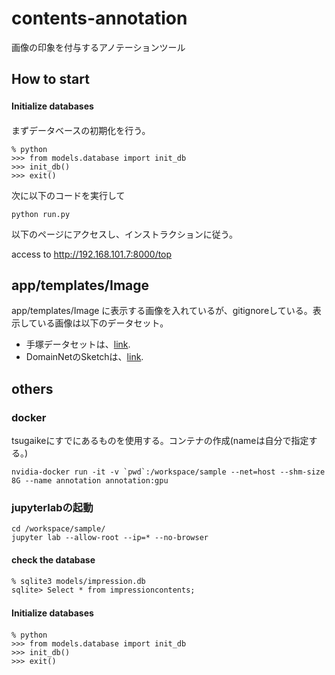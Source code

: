 # contents-annotation

画像の印象を付与するアノテーションツール

## How to start 
#### Initialize databases　
まずデータベースの初期化を行う。
```
% python
>>> from models.database import init_db
>>> init_db()
>>> exit()
```
次に以下のコードを実行して
```
python run.py
```
以下のページにアクセスし、インストラクションに従う。

access to http://192.168.101.7:8000/top

## app/templates/Image
app/templates/Image に表示する画像を入れているが、gitignoreしている。表示している画像は以下のデータセット。
* 手塚データセットは、[link](https://keio.app.box.com/s/s3pbq6na714vbbsh4hjuje267agrb74k). 
* DomainNetのSketchは、[link](http://ai.bu.edu/M3SDA/). 

## others
### docker

tsugaikeにすでにあるものを使用する。コンテナの作成(nameは自分で指定する。)
```
nvidia-docker run -it -v `pwd`:/workspace/sample --net=host --shm-size 8G --name annotation annotation:gpu
```


### jupyterlabの起動
```
cd /workspace/sample/
jupyter lab --allow-root --ip=* --no-browser
```


#### check the database
```
% sqlite3 models/impression.db
sqlite> Select * from impressioncontents;
```

#### Initialize databases　
```
% python
>>> from models.database import init_db
>>> init_db()
>>> exit()
```

